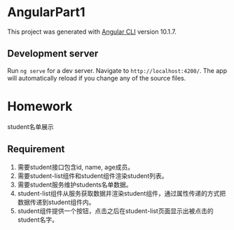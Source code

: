 # AngularPart1

This project was generated with [Angular CLI](https://github.com/angular/angular-cli) version 10.1.7.

## Development server

Run `ng serve` for a dev server. Navigate to `http://localhost:4200/`. The app will automatically reload if you change any of the source files.

# Homework

student名单展示

## Requirement

1. 需要student接口包含id, name, age成员。
2. 需要student-list组件和student组件渲染student列表。
3. 需要student服务维护students名单数据。
4. student-list组件从服务获取数据并渲染student组件，通过属性传递的方式把数据传递到student组件内。
5. student组件提供一个按钮，点击之后在student-list页面显示出被点击的student名字。
